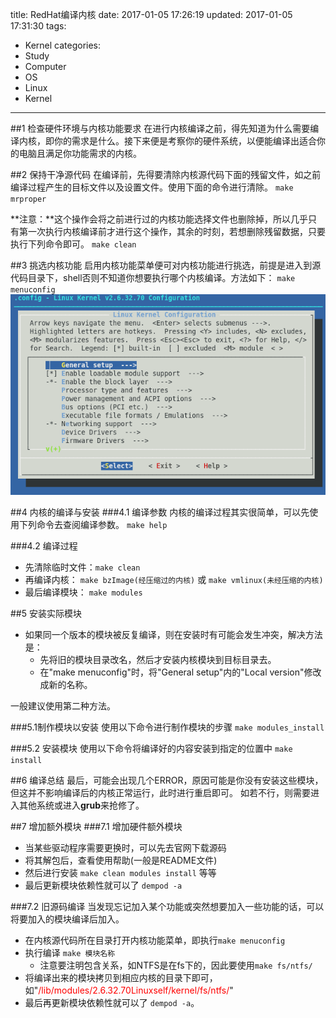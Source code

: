 title: RedHat编译内核
date: 2017-01-05 17:26:19
updated: 2017-01-05 17:31:30
tags:
- Kernel
categories:
- Study
- Computer
- OS
- Linux
- Kernel
---
##1 检查硬件环境与内核功能要求
在进行内核编译之前，得先知道为什么需要编译内核，即你的需求是什么。接下来便是考察你的硬件系统，以便能编译出适合你的电脑且满足你功能需求的内核。

##2 保持干净源代码
在编译前，先得要清除内核源代码下面的残留文件，如之前编译过程产生的目标文件以及设置文件。使用下面的命令进行清除。
`make mrproper`

**注意：**这个操作会将之前进行过的内核功能选择文件也删除掉，所以几乎只有第一次执行内核编译前才进行这个操作，其余的时刻，若想删除残留数据，只要执行下列命令即可。
`make clean`

##3 挑选内核功能
启用内核功能菜单便可对内核功能进行挑选，前提是进入到源代码目录下，shell否则不知道你想要执行哪个内核编译。方法如下：
`make menuconfig`
![](../post_img/586e1140ab6441236e0048f3)

##4 内核的编译与安装
###4.1 编译参数
内核的编译过程其实很简单，可以先使用下列命令去查阅编译参数。
`make help`

###4.2 编译过程
* 先清除临时文件：`make clean`
* 再编译内核：    `make bzImage(经压缩过的内核)` 或 `make vmlinux(未经压缩的内核)`
* 最后编译模块：  `make modules`

##5 安装实际模块
* 如果同一个版本的模块被反复编译，则在安装时有可能会发生冲突，解决方法是：
    - 先将旧的模块目录改名，然后才安装内核模块到目标目录去。
    - 在"make menuconfig"时，将"General setup"内的"Local version"修改成新的名称。
   
 一般建议使用第二种方法。

###5.1制作模块以安装
使用以下命令进行制作模块的步骤
`make modules_install`

###5.2 安装模块
使用以下命令将编译好的内容安装到指定的位置中
`make install`

##6 编译总结
最后，可能会出现几个ERROR，原因可能是你没有安装这些模块，但这并不影响编译后的内核正常运行，此时进行重启即可。
如若不行，则需要进入其他系统或进入**grub**来抢修了。

##7 增加额外模块
###7.1 增加硬件额外模块

* 当某些驱动程序需要更换时，可以先去官网下载源码
* 将其解包后，查看使用帮助(一般是README文件)
* 然后进行安装 `make clean modules install` 等等
* 最后更新模块依赖性就可以了 `dempod -a`
    
###7.2 旧源码编译
当发现忘记加入某个功能或突然想要加入一些功能的话，可以将要加入的模块编译后加入。
* 在内核源代码所在目录打开内核功能菜单，即执行`make menuconfig`
* 执行编译 `make 模块名称` 
    * 注意要注明包含关系，如NTFS是在fs下的，因此要使用`make fs/ntfs/`
* 将编译出来的模块拷贝到相应内核的目录下即可，如"<font color=red>/lib/modules/2.6.32.70Linuxself/kernel/fs/ntfs/</font>"
* 最后再更新模块依赖性就可以了 `dempod -a`。
    